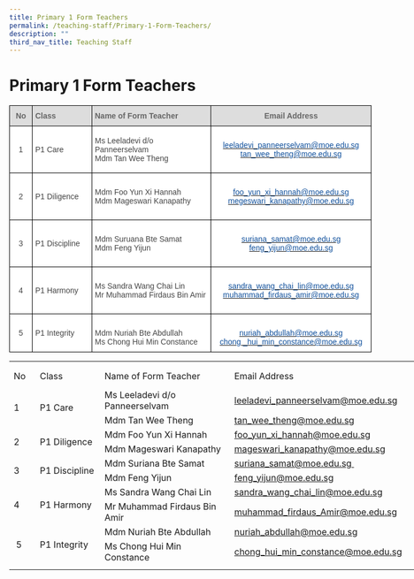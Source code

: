 ```yaml
---
title: Primary 1 Form Teachers
permalink: /teaching-staff/Primary-1-Form-Teachers/
description: ""
third_nav_title: Teaching Staff
---
```

Primary 1 Form Teachers
=======================

<style type="text/css">
.tg  {border-collapse:collapse;border-spacing:0;}
.tg td{border-color:black;border-style:solid;border-width:1px;font-family:Arial, sans-serif;font-size:14px;
  overflow:hidden;padding:10px 5px;word-break:normal;}
.tg th{border-color:black;border-style:solid;border-width:1px;font-family:Arial, sans-serif;font-size:14px;
  font-weight:normal;overflow:hidden;padding:10px 5px;word-break:normal;}
.tg .tg-sxkx{background-color:#FFF;color:#454545;text-align:center;vertical-align:top}
.tg .tg-a4yv{background-color:#DDD;color:#666;font-weight:bold;text-align:center;vertical-align:top}
.tg .tg-6wao{background-color:#FFF;color:#10509C;text-align:center;vertical-align:top}
.tg .tg-fwnj{background-color:#FFF;color:#454545;text-align:left;vertical-align:top}
.tg .tg-e14l{background-color:#DDD;color:#666;font-weight:bold;text-align:left;vertical-align:top}
.tg .tg-ncov{background-color:#FFF;color:#454545;text-align:center;vertical-align:middle}
.tg .tg-sdzj{background-color:#FFF;color:#454545;text-align:left;vertical-align:middle}
</style>
<table class="tg" style="undefined;table-layout: fixed; width: 655px">
<colgroup>
<col style="width: 41px">
<col style="width: 108px">
<col style="width: 216px">
<col style="width: 290px">
</colgroup>
<thead>
  <tr>
    <th class="tg-a4yv">No</th>
    <th class="tg-e14l">Class</th>
    <th class="tg-e14l">Name of Form Teacher</th>
    <th class="tg-a4yv">Email Address</th>
  </tr>
</thead>
<tbody>
  <tr>
    <td class="tg-ncov">1</td>
    <td class="tg-sdzj">P1 Care</td>
    <td class="tg-sdzj">Ms Leeladevi d/o Panneerselvam<br>Mdm Tan Wee Theng<br></td>
    <td class="tg-6wao"><br><a href="mailto:leeladevi_paneerselvam@moe.edu.sg" target="_blank" rel="noopener noreferrer"><span style="text-decoration:none;color:#10509C">leeladevi_panneerselvam@moe.edu.sg</span></a><br><a href="mailto:tan_wee_theng@moe.edu.sg" target="_blank" rel="noopener noreferrer"><span style="color:#10509C">tan_wee_theng@moe.edu.sg</span></a><br><br></td>
  </tr>
  <tr>
    <td class="tg-ncov">2</td>
    <td class="tg-sdzj">P1 Diligence</td>
    <td class="tg-sdzj"><br>Mdm Foo Yun Xi Hannah<br>Mdm Mageswari Kanapathy<br><br></td>
    <td class="tg-6wao"><br><a href="mailto:foo_yun_xi_hannah@moe.edu.sg" target="_blank" rel="noopener noreferrer"><span style="text-decoration:none;color:#10509C">foo_yun_xi_hannah@moe.edu.sg</span></a><br><a href="mailto:mageswari_kanapathy@moe.edu.sg" target="_blank" rel="noopener noreferrer"><span style="text-decoration:none;color:#10509C">megeswari_kanapathy@moe.edu.sg</span></a><br></td>
  </tr>
  <tr>
    <td class="tg-ncov">3</td>
    <td class="tg-sdzj">P1 Discipline</td>
    <td class="tg-fwnj"><br>Mdm Suruana Bte Samat<br>Mdm Feng Yijun<br><br></td>
    <td class="tg-6wao"><br><a href="mailto:suriana_samat@moe.edu.sg" target="_blank" rel="noopener noreferrer"><span style="text-decoration:none;color:#10509C">suriana_samat@moe.edu.sg</span></a><br><a href="mailto:feng_yijun@moe.edu.sg" target="_blank" rel="noopener noreferrer"><span style="text-decoration:none;color:#10509C">feng_yijun@moe.edu.sg</span></a><br></td>
  </tr>
  <tr>
    <td class="tg-ncov">4</td>
    <td class="tg-sdzj">P1 Harmony</td>
    <td class="tg-sdzj"><br>Ms Sandra Wang Chai Lin<br>Mr Muhammad Firdaus Bin Amir<br><br></td>
    <td class="tg-sxkx"><br><a href="mailto:sandra_wang_chai_lin@moe.edu.sg" target="_blank" rel="noopener noreferrer"><span style="text-decoration:none;color:#10509C">sandra_wang_chai_lin@moe.edu.sg</span></a><br><a href="mailto:muhammad_firdaus_amir@moe.edu.sg" target="_blank" rel="noopener noreferrer"><span style="color:#10509C">muhammad_firdaus_amir@moe.edu.sg</span></a><br><br></td>
  </tr>
  <tr>
    <td class="tg-ncov"> 5</td>
    <td class="tg-sdzj"> P1 Integrity</td>
    <td class="tg-sdzj"><br>Mdm Nuriah Bte Abdullah<br>Ms Chong Hui Min Constance <br></td>
    <td class="tg-6wao"><br><a href="mailto:nuriah_abdullah@moe.edu.sg" target="_blank" rel="noopener noreferrer"><span style="text-decoration:none;color:#10509C">nuriah_abdullah@moe.edu.sg</span></a><br><a href="mailto:chong_hui_min_constance@moe.edu.sg" target="_blank" rel="noopener noreferrer"><span style="text-decoration:none;color:#10509C">chong _hui_min_constance@moe.edu.sg</span></a></td>
  </tr>
</tbody>
</table>






<table border="0" cellpadding="0" cellspacing="0" width="757" style="border-collapse:
 collapse;width:569pt"><colgroup><col width="39" style="mso-width-source:userset;mso-width-alt:1426;width:29pt"> <col width="122" style="mso-width-source:userset;mso-width-alt:4461;width:92pt"> <col width="298" style="mso-width-source:userset;mso-width-alt:10898;width:224pt"> <col width="64" span="2" style="width:48pt"> <col width="64" style="width:48pt"> <col width="96" style="mso-width-source:userset;mso-width-alt:3510;width:72pt"> <col width="10" style="mso-width-source:userset;mso-width-alt:365;width:8pt"></colgroup><tbody><tr height="7" style="mso-height-source:userset;height:5.25pt"><td height="7" class="xl65" width="39" style="height:5.25pt;width:29pt"><a name="RANGE!D2:K14"></a></td><td width="122" style="width:92pt"></td><td width="298" style="width:224pt"></td><td width="64" style="width:48pt"></td><td width="64" style="width:48pt"></td><td width="64" style="width:48pt"></td><td width="96" style="width:72pt"></td><td width="10" style="width:8pt"></td></tr><tr height="41" style="mso-height-source:userset;height:30.75pt"><td height="41" class="xl72" width="39" style="height:30.75pt;width:29pt">No</td><td class="xl71" width="122" style="border-left:none;width:92pt">Class</td><td class="xl71" width="298" style="border-left:none;width:224pt">Name of Form Teacher</td><td colspan="4" class="xl69" style="border-left:none">Email Address</td><td></td></tr><tr height="21" style="height:15.75pt"><td rowspan="2" height="42" class="xl66" width="39" style="height:31.5pt;width:29pt">1</td><td rowspan="2" class="xl73">P1 Care</td><td class="xl74" style="border-top:none">Ms Leeladevi d/o Panneerselvam</td><td colspan="4" class="xl75" width="288" style="border-left:none;width:216pt"><a href="mailto:leeladevi_panneerselvam@moe.edu.sg">leeladevi_panneerselvam@moe.edu.sg</a></td><td></td></tr><tr height="21" style="height:15.75pt"><td height="21" class="xl68" style="height:15.75pt;border-top:none">Mdm Tan Wee Theng</td><td colspan="4" class="xl75" width="288" style="border-left:none;width:216pt"><a href="mailto:tan_wee_theng@moe.edu.sg">tan_wee_theng@moe.edu.sg</a></td><td></td></tr><tr height="21" style="height:15.75pt"><td rowspan="2" height="42" class="xl66" width="39" style="height:31.5pt;width:29pt">2</td><td rowspan="2" class="xl67" width="122" style="width:92pt">P1 Diligence</td><td class="xl68" style="border-top:none">Mdm Foo Yun Xi Hannah</td><td colspan="4" class="xl75" width="288" style="border-left:none;width:216pt"><a href="mailto:foo_yun_xi_hannah@moe.edu.sg">foo_yun_xi_hannah@moe.edu.sg</a></td><td></td></tr><tr height="21" style="height:15.75pt"><td height="21" class="xl68" style="height:15.75pt;border-top:none">Mdm Mageswari Kanapathy</td><td colspan="4" class="xl75" width="288" style="border-left:none;width:216pt"><a href="mailto:mageswari_kanapathy@moe.edu.sg">mageswari_kanapathy@moe.edu.sg</a></td><td></td></tr><tr height="21" style="height:15.75pt"><td rowspan="2" height="42" class="xl66" width="39" style="height:31.5pt;width:29pt">3</td><td rowspan="2" class="xl67" width="122" style="width:92pt">P1 Discipline</td><td class="xl68" style="border-top:none">Mdm Suriana Bte Samat</td><td colspan="4" class="xl75" width="288" style="border-left:none;width:216pt"><a href="mailto:suriana_samat@moe.edu.sg&nbsp;">suriana_samat@moe.edu.sg&nbsp;</a></td><td></td></tr><tr height="21" style="height:15.75pt"><td height="21" class="xl68" style="height:15.75pt;border-top:none">Mdm Feng Yijun</td><td colspan="4" class="xl75" width="288" style="border-left:none;width:216pt"><a href="mailto:feng_yijun@moe.edu.sg">feng_yijun@moe.edu.sg</a></td><td></td></tr><tr height="21" style="height:15.75pt"><td rowspan="2" height="42" class="xl66" width="39" style="height:31.5pt;width:29pt">4</td><td rowspan="2" class="xl67" width="122" style="width:92pt">P1 Harmony</td><td class="xl68" style="border-top:none">Ms Sandra Wang Chai Lin</td><td colspan="4" class="xl75" width="288" style="border-left:none;width:216pt"><a href="mailto:sandra_wang_chai_lin@moe.edu.sg">sandra_wang_chai_lin@moe.edu.sg</a></td><td></td></tr><tr height="21" style="height:15.75pt"><td height="21" class="xl68" style="height:15.75pt;border-top:none">Mr Muhammad Firdaus Bin Amir</td><td colspan="4" class="xl75" width="288" style="border-left:none;width:216pt"><a href="mailto:Muhammad_firdaus_Amir@moe.edu.sg">muhammad_firdaus_Amir@moe.edu.sg</a></td><td></td></tr><tr height="21" style="height:15.75pt"><td rowspan="2" height="42" class="xl66" width="39" style="height:31.5pt;width:29pt">&nbsp;5</td><td rowspan="2" class="xl67" width="122" style="width:92pt">P1 Integrity</td><td class="xl68" style="border-top:none">Mdm Nuriah Bte Abdullah</td><td colspan="4" class="xl75" width="288" style="border-left:none;width:216pt"><a href="mailto:nuriah_abdullah@moe.edu.sg">nuriah_abdullah@moe.edu.sg</a></td><td></td></tr><tr height="21" style="height:15.75pt"><td height="21" class="xl68" style="height:15.75pt;border-top:none">Ms Chong Hui Min Constance</td><td colspan="4" class="xl75" width="288" style="border-left:none;width:216pt"><a href="mailto:chong_hui_min_constance@moe.edu.sg">chong_hui_min_constance@moe.edu.sg</a></td><td></td></tr><tr height="9" style="mso-height-source:userset;height:6.75pt"><td height="9" class="xl65" style="height:6.75pt"></td><td></td><td></td><td></td><td></td><td></td><td></td><td></td></tr></tbody></table>